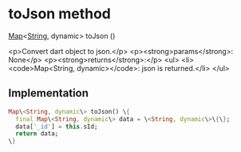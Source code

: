 


# toJson method








[Map](https:api.flutter.dev/flutter/dart-core/Map-class.html)&lt;[String](https:api.flutter.dev/flutter/dart-core/String-class.html), dynamic\> toJson
()





\<p\>Convert dart object to json.\</p\>
\<p\>\<strong\>params\</strong\>:
  None\</p\>
\<p\>\<strong\>returns\</strong\>:\</p\>
\<ul\>
\<li\>\<code\>Map&lt;String, dynamic&gt;\</code\>: json is returned.\</li\>
\</ul\>



## Implementation

```dart
Map\<String, dynamic\> toJson() \{
  final Map\<String, dynamic\> data = \<String, dynamic\>\{\};
  data['_id'] = this.sId;
  return data;
\}
```







